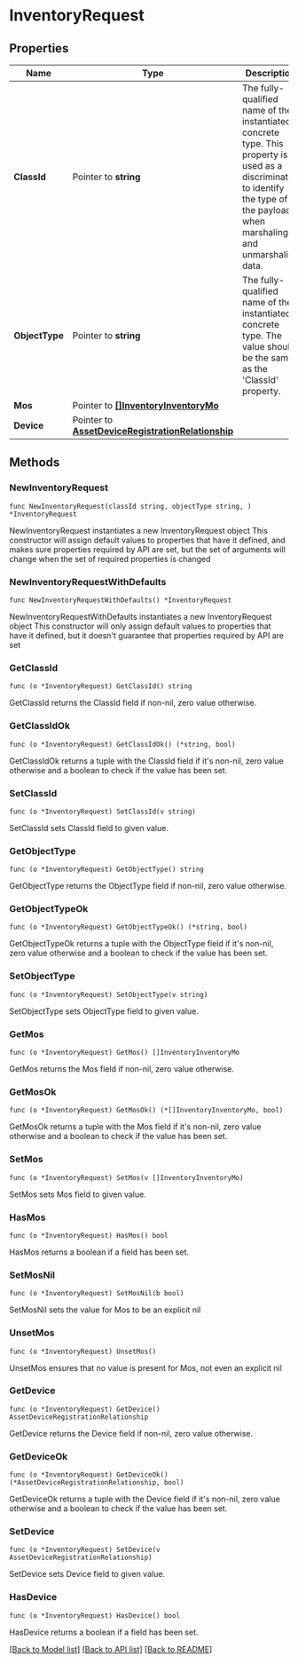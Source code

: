 # InventoryRequest

## Properties

Name | Type | Description | Notes
------------ | ------------- | ------------- | -------------
**ClassId** | Pointer to **string** | The fully-qualified name of the instantiated, concrete type. This property is used as a discriminator to identify the type of the payload when marshaling and unmarshaling data. | [default to "inventory.Request"]
**ObjectType** | Pointer to **string** | The fully-qualified name of the instantiated, concrete type. The value should be the same as the &#39;ClassId&#39; property. | [default to "inventory.Request"]
**Mos** | Pointer to [**[]InventoryInventoryMo**](InventoryInventoryMo.md) |  | [optional] 
**Device** | Pointer to [**AssetDeviceRegistrationRelationship**](AssetDeviceRegistrationRelationship.md) |  | [optional] 

## Methods

### NewInventoryRequest

`func NewInventoryRequest(classId string, objectType string, ) *InventoryRequest`

NewInventoryRequest instantiates a new InventoryRequest object
This constructor will assign default values to properties that have it defined,
and makes sure properties required by API are set, but the set of arguments
will change when the set of required properties is changed

### NewInventoryRequestWithDefaults

`func NewInventoryRequestWithDefaults() *InventoryRequest`

NewInventoryRequestWithDefaults instantiates a new InventoryRequest object
This constructor will only assign default values to properties that have it defined,
but it doesn't guarantee that properties required by API are set

### GetClassId

`func (o *InventoryRequest) GetClassId() string`

GetClassId returns the ClassId field if non-nil, zero value otherwise.

### GetClassIdOk

`func (o *InventoryRequest) GetClassIdOk() (*string, bool)`

GetClassIdOk returns a tuple with the ClassId field if it's non-nil, zero value otherwise
and a boolean to check if the value has been set.

### SetClassId

`func (o *InventoryRequest) SetClassId(v string)`

SetClassId sets ClassId field to given value.


### GetObjectType

`func (o *InventoryRequest) GetObjectType() string`

GetObjectType returns the ObjectType field if non-nil, zero value otherwise.

### GetObjectTypeOk

`func (o *InventoryRequest) GetObjectTypeOk() (*string, bool)`

GetObjectTypeOk returns a tuple with the ObjectType field if it's non-nil, zero value otherwise
and a boolean to check if the value has been set.

### SetObjectType

`func (o *InventoryRequest) SetObjectType(v string)`

SetObjectType sets ObjectType field to given value.


### GetMos

`func (o *InventoryRequest) GetMos() []InventoryInventoryMo`

GetMos returns the Mos field if non-nil, zero value otherwise.

### GetMosOk

`func (o *InventoryRequest) GetMosOk() (*[]InventoryInventoryMo, bool)`

GetMosOk returns a tuple with the Mos field if it's non-nil, zero value otherwise
and a boolean to check if the value has been set.

### SetMos

`func (o *InventoryRequest) SetMos(v []InventoryInventoryMo)`

SetMos sets Mos field to given value.

### HasMos

`func (o *InventoryRequest) HasMos() bool`

HasMos returns a boolean if a field has been set.

### SetMosNil

`func (o *InventoryRequest) SetMosNil(b bool)`

 SetMosNil sets the value for Mos to be an explicit nil

### UnsetMos
`func (o *InventoryRequest) UnsetMos()`

UnsetMos ensures that no value is present for Mos, not even an explicit nil
### GetDevice

`func (o *InventoryRequest) GetDevice() AssetDeviceRegistrationRelationship`

GetDevice returns the Device field if non-nil, zero value otherwise.

### GetDeviceOk

`func (o *InventoryRequest) GetDeviceOk() (*AssetDeviceRegistrationRelationship, bool)`

GetDeviceOk returns a tuple with the Device field if it's non-nil, zero value otherwise
and a boolean to check if the value has been set.

### SetDevice

`func (o *InventoryRequest) SetDevice(v AssetDeviceRegistrationRelationship)`

SetDevice sets Device field to given value.

### HasDevice

`func (o *InventoryRequest) HasDevice() bool`

HasDevice returns a boolean if a field has been set.


[[Back to Model list]](../README.md#documentation-for-models) [[Back to API list]](../README.md#documentation-for-api-endpoints) [[Back to README]](../README.md)


